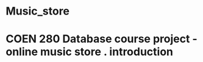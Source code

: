 Music_store
===========

COEN 280 Database course project - online music store .
introduction
===========


